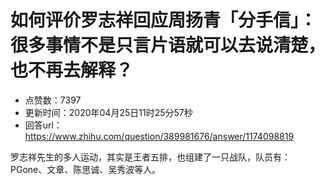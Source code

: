 # 如何评价罗志祥回应周扬青「分手信」：很多事情不是只言片语就可以去说清楚，也不再去解释？
- 点赞数：7397
- 更新时间：2020年04月25日11时25分57秒
- 回答url：https://www.zhihu.com/question/389981676/answer/1174098819
<body>
 <p data-pid="kSnAmKYV">罗志祥先生的多人运动，其实是王者五排，也组建了一只战队，队员有：PGone、文章、陈思诚、吴秀波等人。</p>
</body>